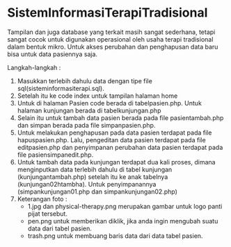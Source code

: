 # SistemInformasiTerapiTradisional
Tampilan dan juga database yang terkait masih sangat sederhana, tetapi sangat cocok untuk digunakan operasional oleh usaha terapi tradisional dalam bentuk mikro.
Untuk akses perubahan dan penghapusan data baru bisa untuk data pasiennya saja.


Langkah-langkah :

1. Masukkan terlebih dahulu data dengan tipe file sql(sisteminformasiterapi.sql).
2. Setelah itu ke code index untuk tampilan halaman home
3. Untuk di halaman Pasien code berada di tabelpasien.php. Untuk halaman kunjungan berada di tabelkunjungan.php
4. Selain itu untuk tambah data pasien berada pada file pasientambah.php dan simpan berada pada file simpanpasien.php.
5. Untuk melakukan penghapusan pada data pasien terdapat pada file hapuspasien.php. Lalu, pengeditan data pasien terdapat pada file editpasien.php dan penyimpanan perubahan data pasien terdapat pada file pasiensimpanedit.php.
6. Untuk tambah data pada kunjungan terdapat dua kali proses, dimana menginputkan data terlebih dahulu di tabel kunjungan (kunjungantambah.php) setelah itu ke anak tabelnya (kunjungan02htambha). Untuk penyimpanannya (simpankunjungan01.php dan simpankunjungan02.php)
7. Keterangan foto :
    - 1.jpg dan physical-therapy.png merupakan gambar untuk logo panti pijat tersebut.
    - pen.png untuk memberikan diklik, jika anda ingin mengubah suatu data dari tabel pasien.
    - trash.png untuk membuang baris data dari data tabel pasien.
